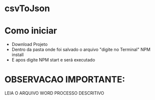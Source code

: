 # csvToJson

# Como iniciar
<ul>
  <li>Download Projeto</li>
  <li>Dentro da pasta onde foi salvado o arquivo "digite no Terminal" NPM install</li>
  <li>E apos digite NPM start e será executado</li>
</ul>

# OBSERVACAO IMPORTANTE:
LEIA O ARQUIVO WORD PROCESSO DESCRITIVO

